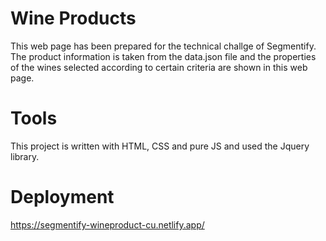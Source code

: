 # Wine Products

This web page has been prepared for the technical challge of Segmentify.
The product information is taken from the data.json file and the properties of the wines selected according to certain criteria are shown in this web page.

# Tools 

This project is written with HTML, CSS and pure JS and used the Jquery library. 
 
# Deployment

https://segmentify-wineproduct-cu.netlify.app/







